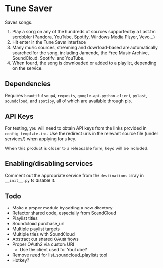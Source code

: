 Tune Saver
==========
Saves songs.

1. Play a song on any of the hundreds of sources supported by a Last.fm
scrobbler (Pandora, YouTube, Spotify, Windows Media Player, Vevo...)
2. Hit enter in the Tune Saver interface
3. Many music sources, streaming and download-based are
automatically searched for the song, including
Jamendo, the Free Music Archive, SoundCloud, Spotify, and YouTube.
4. When found, the song is downloaded or added to a playlist, depending
on the service.


Dependencies
------------
Requires `beautifulsoup4`, `requests`, `google-api-python-client`, `pylast`, 
`soundcloud`, and `spotipy`, all of which are available through pip.

API Keys
--------
For testing, you will need to obtain API keys from the links provided in
`config template.ini`. Use the redirect uris in the relevant source file
(under services/) when applying for a key.

When this product is closer to a releasable form,
keys will be included.


Enabling/disabling services
---------------------------
Comment out the appropriate service from the `destinations` array in
`__init__.py` to disable it.


Todo
----
* Make a proper module by adding a new directory
* Refactor shared code, especially from SoundCloud
* Playlist titles
* Soundcloud purchase_url
* Multiple playlist targets
* Multiple tries with SoundCloud
* Abstract out shared OAuth flows
* Proper OAuth2 via custom URI
    - Use the client used for YouTube?
* Remove need for list_soundcloud_playlists tool
* Hotkey?
